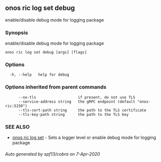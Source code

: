 ## onos ric log set debug

enable/disable debug mode for logging package

### Synopsis

enable/disable debug mode for logging package

```
onos ric log set debug [args] [flags]
```

### Options

```
  -h, --help   help for debug
```

### Options inherited from parent commands

```
      --no-tls                   if present, do not use TLS
      --service-address string   the gRPC endpoint (default "onos-ric:5150")
      --tls-cert-path string     the path to the TLS certificate
      --tls-key-path string      the path to the TLS key
```

### SEE ALSO

* [onos ric log set](onos_ric_log_set.md)	 - Sets a logger level or enable debug mode for logging package

###### Auto generated by spf13/cobra on 7-Apr-2020
